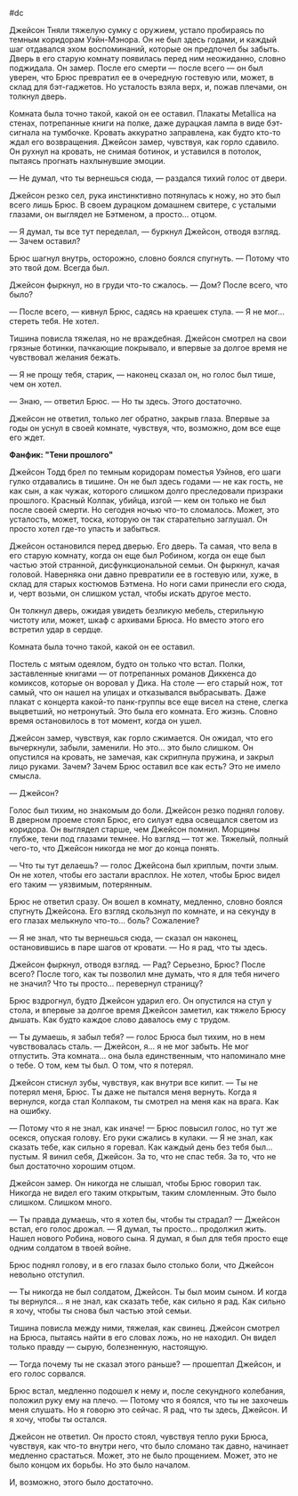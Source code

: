 #dc 

Джейсон Тняли тяжелую сумку с оружием, устало пробираясь по темным коридорам Уэйн-Мэнора. Он не был здесь годами, и каждый шаг отдавался эхом воспоминаний, которые он предпочел бы забыть. Дверь в его старую комнату появилась перед ним неожиданно, словно поджидала. Он замер. После его смерти — после всего — он был уверен, что Брюс превратил ее в очередную гостевую или, может, в склад для бэт-гаджетов. Но усталость взяла верх, и, пожав плечами, он толкнул дверь.

Комната была точно такой, какой он ее оставил. Плакаты Metallica на стенах, потрепанные книги на полке, даже дурацкая лампа в виде бэт-сигнала на тумбочке. Кровать аккуратно заправлена, как будто кто-то ждал его возвращения. Джейсон замер, чувствуя, как горло сдавило. Он рухнул на кровать, не снимая ботинок, и уставился в потолок, пытаясь прогнать нахлынувшие эмоции.

— Не думал, что ты вернешься сюда, — раздался тихий голос от двери.

Джейсон резко сел, рука инстинктивно потянулась к ножу, но это был всего лишь Брюс. В своем дурацком домашнем свитере, с усталыми глазами, он выглядел не Бэтменом, а просто... отцом.

— Я думал, ты все тут переделал, — буркнул Джейсон, отводя взгляд. — Зачем оставил?

Брюс шагнул внутрь, осторожно, словно боялся спугнуть. — Потому что это твой дом. Всегда был.

Джейсон фыркнул, но в груди что-то сжалось. — Дом? После всего, что было?

— После всего, — кивнул Брюс, садясь на краешек стула. — Я не мог... стереть тебя. Не хотел.

Тишина повисла тяжелая, но не враждебная. Джейсон смотрел на свои грязные ботинки, пачкающие покрывало, и впервые за долгое время не чувствовал желания бежать.

— Я не прощу тебя, старик, — наконец сказал он, но голос был тише, чем он хотел.

— Знаю, — ответил Брюс. — Но ты здесь. Этого достаточно.

Джейсон не ответил, только лег обратно, закрыв глаза. Впервые за годы он уснул в своей комнате, чувствуя, что, возможно, дом все еще его ждет.



**Фанфик: "Тени прошлого"**

Джейсон Тодд брел по темным коридорам поместья Уэйнов, его шаги гулко отдавались в тишине. Он не был здесь годами — не как гость, не как сын, а как чужак, которого слишком долго преследовали призраки прошлого. Красный Колпак, убийца, изгой — кем он только не был после своей смерти. Но сегодня ночью что-то сломалось. Может, это усталость, может, тоска, которую он так старательно заглушал. Он просто хотел где-то упасть и забыться.

Джейсон остановился перед дверью. Его дверь. Та самая, что вела в его старую комнату, когда он еще был Робином, когда он еще был частью этой странной, дисфункциональной семьи. Он фыркнул, качая головой. Наверняка они давно превратили ее в гостевую или, хуже, в склад для старых костюмов Бэтмена. Но ноги сами принесли его сюда, и, черт возьми, он слишком устал, чтобы искать другое место.

Он толкнул дверь, ожидая увидеть безликую мебель, стерильную чистоту или, может, шкаф с архивами Брюса. Но вместо этого его встретил удар в сердце.

Комната была точно такой, какой он ее оставил.

Постель с мятым одеялом, будто он только что встал. Полки, заставленные книгами — от потрепанных романов Диккенса до комиксов, которые он воровал у Дика. На столе — его старый нож, тот самый, что он нашел на улицах и отказывался выбрасывать. Даже плакат с концерта какой-то панк-группы все еще висел на стене, слегка выцветший, но нетронутый. Это была его комната. Его жизнь. Словно время остановилось в тот момент, когда он ушел.

Джейсон замер, чувствуя, как горло сжимается. Он ожидал, что его вычеркнули, забыли, заменили. Но это… это было слишком. Он опустился на кровать, не замечая, как скрипнула пружина, и закрыл лицо руками. Зачем? Зачем Брюс оставил все как есть? Это не имело смысла.

— Джейсон?

Голос был тихим, но знакомым до боли. Джейсон резко поднял голову. В дверном проеме стоял Брюс, его силуэт едва освещался светом из коридора. Он выглядел старше, чем Джейсон помнил. Морщины глубже, тени под глазами темнее. Но взгляд — тот же. Тяжелый, полный чего-то, что Джейсон никогда не мог до конца понять.

— Что ты тут делаешь? — голос Джейсона был хриплым, почти злым. Он не хотел, чтобы его застали врасплох. Не хотел, чтобы Брюс видел его таким — уязвимым, потерянным.

Брюс не ответил сразу. Он вошел в комнату, медленно, словно боялся спугнуть Джейсона. Его взгляд скользнул по комнате, и на секунду в его глазах мелькнуло что-то… боль? Сожаление?

— Я не знал, что ты вернешься сюда, — сказал он наконец, остановившись в паре шагов от кровати. — Но я рад, что ты здесь.

Джейсон фыркнул, отводя взгляд. — Рад? Серьезно, Брюс? После всего? После того, как ты позволил мне думать, что я для тебя ничего не значил? Что ты просто… перевернул страницу?

Брюс вздрогнул, будто Джейсон ударил его. Он опустился на стул у стола, и впервые за долгое время Джейсон заметил, как тяжело Брюсу дышать. Как будто каждое слово давалось ему с трудом.

— Ты думаешь, я забыл тебя? — голос Брюса был тихим, но в нем чувствовалась сталь. — Джейсон, я… я не мог забыть. Не мог отпустить. Эта комната… она была единственным, что напоминало мне о тебе. О том, кем ты был. О том, что я потерял.

Джейсон стиснул зубы, чувствуя, как внутри все кипит. — Ты не потерял меня, Брюс. Ты даже не пытался меня вернуть. Когда я вернулся, когда стал Колпаком, ты смотрел на меня как на врага. Как на ошибку.

— Потому что я не знал, как иначе! — Брюс повысил голос, но тут же осекся, опуская голову. Его руки сжались в кулаки. — Я не знал, как сказать тебе, как сильно я горевал. Как каждый день без тебя был… пустым. Я винил себя, Джейсон. За то, что не спас тебя. За то, что не был достаточно хорошим отцом.

Джейсон замер. Он никогда не слышал, чтобы Брюс говорил так. Никогда не видел его таким открытым, таким сломленным. Это было слишком. Слишком много.

— Ты правда думаешь, что я хотел бы, чтобы ты страдал? — Джейсон встал, его голос дрожал. — Я думал, ты просто… продолжил жить. Нашел нового Робина, нового сына. Я думал, я был для тебя просто еще одним солдатом в твоей войне.

Брюс поднял голову, и в его глазах было столько боли, что Джейсон невольно отступил.

— Ты никогда не был солдатом, Джейсон. Ты был моим сыном. И когда ты вернулся… я не знал, как сказать тебе, как сильно я рад. Как сильно я хочу, чтобы ты снова был частью этой семьи.

Тишина повисла между ними, тяжелая, как свинец. Джейсон смотрел на Брюса, пытаясь найти в его словах ложь, но не находил. Он видел только правду — сырую, болезненную, настоящую.

— Тогда почему ты не сказал этого раньше? — прошептал Джейсон, и его голос сорвался.

Брюс встал, медленно подошел к нему и, после секундного колебания, положил руку ему на плечо. — Потому что я боялся, что ты не захочешь меня слушать. Но я говорю это сейчас. Я рад, что ты здесь, Джейсон. И я хочу, чтобы ты остался.

Джейсон не ответил. Он просто стоял, чувствуя тепло руки Брюса, чувствуя, как что-то внутри него, что было сломано так давно, начинает медленно срастаться. Может, это не было прощением. Может, это не было концом их борьбы. Но это было началом.

И, возможно, этого было достаточно.

